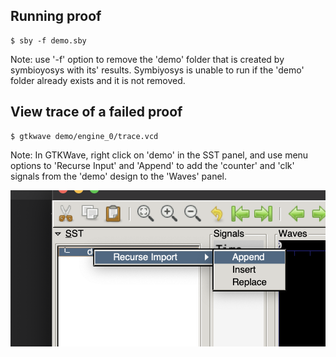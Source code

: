 ## Running proof

```
$ sby -f demo.sby
```

Note: use '-f' option to remove the 'demo' folder that is created by symbioyosys with its' results.  Symbiyosys is unable to run if the 'demo' folder already exists and it is not removed.

## View trace of a failed proof

```
$ gtkwave demo/engine_0/trace.vcd
```

Note: In GTKWave, right click on 'demo' in the SST panel, and use menu options to 'Recurse Input' and 'Append' to add the 'counter' and 'clk' signals from the 'demo' design to the 'Waves' panel.

![Adding signals from the 'demo' design to the 'waves' panel](./doc/gtkwave_screenshot.png)


